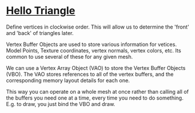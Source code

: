 # [Hello Triangle](https://antongerdelan.net/opengl/hellotriangle.html)

Define vertices in clockwise order.  This will allow us to determine the
'front' and 'back' of triangles later.

Vertex Buffer Objects are used to store various information for vetices.
Model Points, Texture coordinates, vertex normals, vertex colors, etc.
Its common to use several of these for any given mesh.

We can use a Vertex Array Object (VAO) to store the Vertex Buffer
Objects (VBO).  The VAO stores references to all of the vertex buffers,
and the corresponding memory layout details for each one.

This way you can operate on a whole mesh at once rather than calling all
of the buffers you need one at a time, every time you need to do
something.  E.g. to draw, you just bind the VBO and draw.
